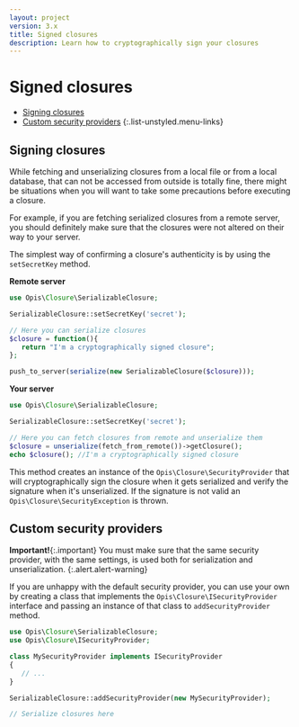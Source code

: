 ```yaml
---
layout: project
version: 3.x
title: Signed closures
description: Learn how to cryptographically sign your closures
---
```

# Signed closures

* [Signing closures](#signing-closures)
* [Custom security providers](#custom-security-providers)
{:.list-unstyled.menu-links}

## Signing closures

While fetching and unserializing closures from a local file or from a local database,
that can not be accessed from outside is totally fine, there might be situations when
you will want to take some precautions before executing a closure. 

For example, if you are fetching serialized closures from a remote server,
you should definitely make sure that the closures were not altered on their way to your server. 

The simplest way of confirming a closure's authenticity is by using the `setSecretKey` method. 

**Remote server**

```php
use Opis\Closure\SerializableClosure;

SerializableClosure::setSecretKey('secret');

// Here you can serialize closures
$closure = function(){
   return "I'm a cryptographically signed closure";
};

push_to_server(serialize(new SerializableClosure($closure)));
```

**Your server**

```php
use Opis\Closure\SerializableClosure;

SerializableClosure::setSecretKey('secret');

// Here you can fetch closures from remote and unserialize them
$closure = unserialize(fetch_from_remote())->getClosure();
echo $closure(); //I'm a cryptographically signed closure
```

This method creates an instance of the `Opis\Closure\SecurityProvider` that will cryptographically sign the closure 
when it gets serialized and verify the signature when it's unserialized. 
If the signature is not valid an `Opis\Closure\SecurityException` is thrown.

## Custom security providers

**Important!**{:.important}
 You must make sure that the same security provider,
 with the same settings, is used both for serialization and unserialization. 
{:.alert.alert-warning}

If you are unhappy with the default security provider, you can use your own by creating a class that implements
the `Opis\Closure\ISecurityProvider` interface and passing an instance of that class to `addSecurityProvider` method.

```php
use Opis\Closure\SerializableClosure;
use Opis\Closure\ISecurityProvider;

class MySecurityProvider implements ISecurityProvider
{
   // ...
}

SerializableClosure::addSecurityProvider(new MySecurityProvider);

// Serialize closures here
```
